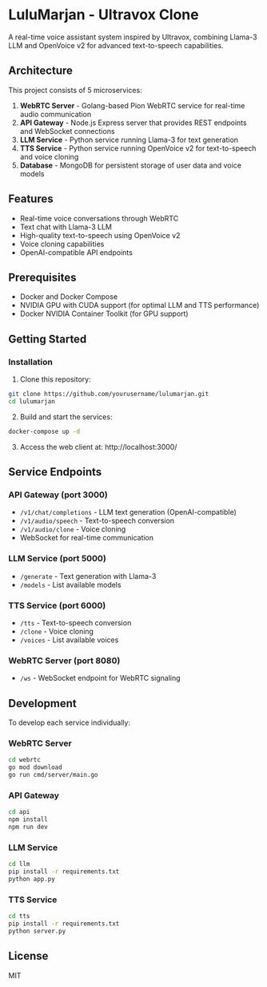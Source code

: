 # LuluMarjan - Ultravox Clone

A real-time voice assistant system inspired by Ultravox, combining Llama-3 LLM and OpenVoice v2 for advanced text-to-speech capabilities.

## Architecture

This project consists of 5 microservices:

1. **WebRTC Server** - Golang-based Pion WebRTC service for real-time audio communication
2. **API Gateway** - Node.js Express server that provides REST endpoints and WebSocket connections
3. **LLM Service** - Python service running Llama-3 for text generation
4. **TTS Service** - Python service running OpenVoice v2 for text-to-speech and voice cloning
5. **Database** - MongoDB for persistent storage of user data and voice models

## Features

- Real-time voice conversations through WebRTC
- Text chat with Llama-3 LLM
- High-quality text-to-speech using OpenVoice v2
- Voice cloning capabilities
- OpenAI-compatible API endpoints

## Prerequisites

- Docker and Docker Compose
- NVIDIA GPU with CUDA support (for optimal LLM and TTS performance)
- Docker NVIDIA Container Toolkit (for GPU support)

## Getting Started

### Installation

1. Clone this repository:

```bash
git clone https://github.com/yourusername/lulumarjan.git
cd lulumarjan
```

2. Build and start the services:

```bash
docker-compose up -d
```

3. Access the web client at: http://localhost:3000/

## Service Endpoints

### API Gateway (port 3000)

- `/v1/chat/completions` - LLM text generation (OpenAI-compatible)
- `/v1/audio/speech` - Text-to-speech conversion
- `/v1/audio/clone` - Voice cloning
- WebSocket for real-time communication

### LLM Service (port 5000)

- `/generate` - Text generation with Llama-3
- `/models` - List available models

### TTS Service (port 6000)

- `/tts` - Text-to-speech conversion
- `/clone` - Voice cloning
- `/voices` - List available voices

### WebRTC Server (port 8080)

- `/ws` - WebSocket endpoint for WebRTC signaling

## Development

To develop each service individually:

### WebRTC Server

```bash
cd webrtc
go mod download
go run cmd/server/main.go
```

### API Gateway

```bash
cd api
npm install
npm run dev
```

### LLM Service

```bash
cd llm
pip install -r requirements.txt
python app.py
```

### TTS Service

```bash
cd tts
pip install -r requirements.txt
python server.py
```

## License

MIT
